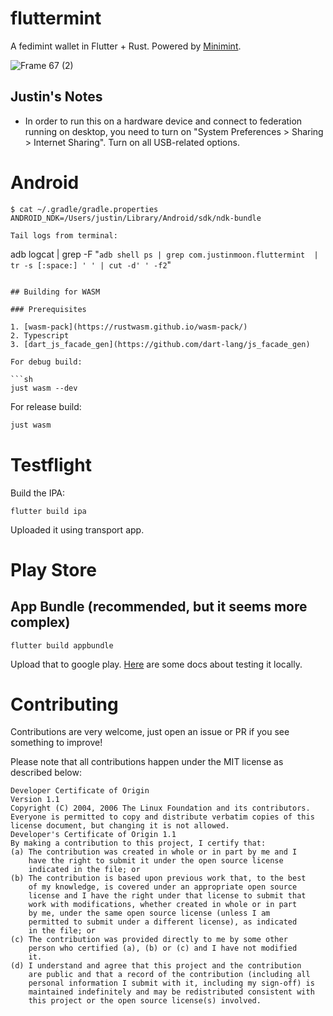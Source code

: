 # fluttermint

A fedimint wallet in Flutter + Rust. Powered by [Minimint](https://github.com/fedimint/minimint).

![Frame 67 (2)](https://user-images.githubusercontent.com/543668/172901667-df3eb020-db13-40b1-8aa5-8041a9782e5a.png)

## Justin's Notes

- In order to run this on a hardware device and connect to federation running on desktop, you need to turn on "System Preferences > Sharing > Internet Sharing". Turn on all USB-related options.

# Android

```
$ cat ~/.gradle/gradle.properties
ANDROID_NDK=/Users/justin/Library/Android/sdk/ndk-bundle

Tail logs from terminal:

```
adb logcat | grep -F "`adb shell ps | grep com.justinmoon.fluttermint  | tr -s [:space:] ' ' | cut -d' ' -f2`"
```

## Building for WASM

### Prerequisites

1. [wasm-pack](https://rustwasm.github.io/wasm-pack/)
2. Typescript
3. [dart_js_facade_gen](https://github.com/dart-lang/js_facade_gen)

For debug build:

```sh
just wasm --dev
```

For release build:

```sh
just wasm
```

# Testflight

Build the IPA:

```
flutter build ipa
```

Uploaded it using transport app.

# Play Store

## App Bundle (recommended, but it seems more complex)

```
flutter build appbundle
```

Upload that to google play. [Here](https://docs.flutter.dev/deployment/android#offline-using-the-bundle-tool) are some docs about testing it locally.

# Contributing

Contributions are very welcome, just open an issue or PR if you see something to improve!

Please note that all contributions happen under the MIT license as described below:

```
Developer Certificate of Origin
Version 1.1
Copyright (C) 2004, 2006 The Linux Foundation and its contributors.
Everyone is permitted to copy and distribute verbatim copies of this
license document, but changing it is not allowed.
Developer's Certificate of Origin 1.1
By making a contribution to this project, I certify that:
(a) The contribution was created in whole or in part by me and I
    have the right to submit it under the open source license
    indicated in the file; or
(b) The contribution is based upon previous work that, to the best
    of my knowledge, is covered under an appropriate open source
    license and I have the right under that license to submit that
    work with modifications, whether created in whole or in part
    by me, under the same open source license (unless I am
    permitted to submit under a different license), as indicated
    in the file; or
(c) The contribution was provided directly to me by some other
    person who certified (a), (b) or (c) and I have not modified
    it.
(d) I understand and agree that this project and the contribution
    are public and that a record of the contribution (including all
    personal information I submit with it, including my sign-off) is
    maintained indefinitely and may be redistributed consistent with
    this project or the open source license(s) involved.
```
